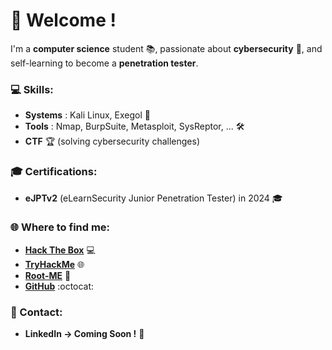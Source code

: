 # 👋 Welcome !

I'm a **computer science** student 📚, passionate about **cybersecurity** 🔐, and self-learning to become a **penetration tester**.

### 💻 Skills:
- **Systems** : Kali Linux, Exegol 🔱
- **Tools** : Nmap, BurpSuite, Metasploit, SysReptor, ... 🛠️
- **CTF** 🏆 (solving cybersecurity challenges) 


### 🎓 Certifications:
- **eJPTv2** (eLearnSecurity Junior Penetration Tester) in 2024 🎓


### 🌐 Where to find me:
- **[Hack The Box](https://app.hackthebox.com/profile/356950)** 💻
- **[TryHackMe](https://tryhackme.com/r/p/baptist3)** 🌐
- **[Root-ME](https://www.root-me.org/baptist3)** 🏅
- **[GitHub](https://github.com/baptist3-ng)** :octocat:


### 📩 Contact:
- **LinkedIn -> Coming Soon !** 🔗

